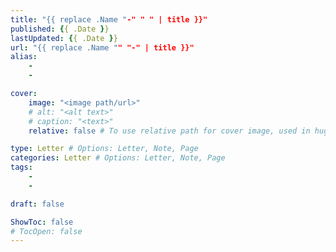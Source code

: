 ```yaml
---
title: "{{ replace .Name "-" " " | title }}"
published: {{ .Date }}
lastUpdated: {{ .Date }}
url: "{{ replace .Name "" "-" | title }}"
alias:
    - 
    - 

cover:
    image: "<image path/url>"
    # alt: "<alt text>"
    # caption: "<text>"
    relative: false # To use relative path for cover image, used in hugo Page-bundles 

type: Letter # Options: Letter, Note, Page
categories: Letter # Options: Letter, Note, Page
tags:
    - 
    - 

draft: false

ShowToc: false
# TocOpen: false
---
```


